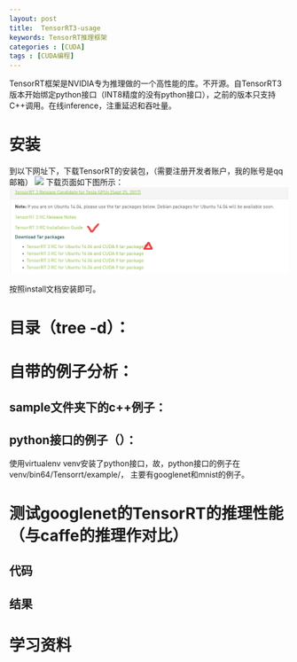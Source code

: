 ```yaml
---
layout: post
title:  TensorRT3-usage
keywords: TensorRT推理框架
categories : [CUDA]
tags : [CUDA编程]
---
```


TensorRT框架是NVIDIA专为推理做的一个高性能的库。不开源。自TensorRT3版本开始绑定python接口（INT8精度的没有python接口），之前的版本只支持C++调用。在线inference，注重延迟和吞吐量。



# 安装

到以下网址下，下载TensorRT的安装包，（需要注册开发者账户，我的账号是qq邮箱）
![](https://developer.nvidia.com/tensorrt)
下载页面如下图所示：
![](/images/cuda/tensorrt-install.png)

按照install文档安装即可。


# 目录（tree -d）：


# 自带的例子分析：

## sample文件夹下的c++例子：

## python接口的例子（）：

使用virtualenv venv安装了python接口，故，python接口的例子在venv/bin64/Tensorrt/example/，
主要有googlenet和mnist的例子。


# 测试googlenet的TensorRT的推理性能（与caffe的推理作对比）


## 代码

## 结果

# 学习资料


